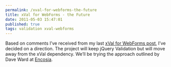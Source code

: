 ```yaml
---
permalink: /xval-for-webforms-the-future
title: xVal for WebForms - the Future
date: 2011-05-03 15:47:01
published: true
tags: validation xval-webforms
---
```



Based on comments I’ve received from my last [xVal for WebForms post](http://www.jrummell.com/blog/2011/03/the-state-of-xval-for-webforms/ "The State of xVal for WebForms"), I’ve decided on a direction. The project will keep jQuery Validation but will move away from the xVal dependency. We’ll be trying the approach outlined by Dave Ward at [Encosia](http://encosia.com/2009/11/04/using-jquery-validation-with-asp-net-webforms/).


